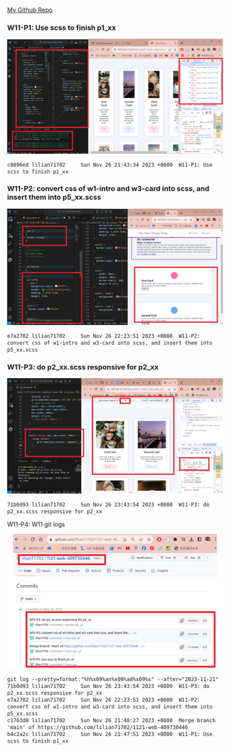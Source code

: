[My Github Repo](https://github.com/lilian71702/1121-web-409730446)

### W11-P1: Use scss to finish p1_xx
 
![](w11-p1.png)
 
```
c8096ed lilian71702     Sun Nov 26 21:43:34 2023 +0800  W11-P1: Use scss to finish p1_xx
```
### W11-P2: convert css of w1-intro and w3-card into scss, and insert them into p5_xx.scss
 
![](w11-p2.png)
 
```
e7a2702 lilian71702     Sun Nov 26 22:23:51 2023 +0800  W11-P2: convert css of w1-intro and w3-card into scss, and insert them into p5_xx.scss
```
### W11-P3: do p2_xx.scss responsive for p2_xx
 
![](w11-p3.png)
 
```
71b0d93 lilian71702     Sun Nov 26 23:43:54 2023 +0800  W11-P3: do p2_xx.scss responsive for p2_xx
```

W11-P4: W11 git logs
 
![](w11-p4.png)
 
```
git log --pretty=format:"%h%x09%an%x09%ad%x09%s" --after="2023-11-21"        
71b0d93 lilian71702     Sun Nov 26 23:43:54 2023 +0800  W11-P3: do p2_xx.scss responsive for p2_xx
e7a2702 lilian71702     Sun Nov 26 22:23:51 2023 +0800  W11-P2: convert css of w1-intro and w3-card into scss, and insert them into p5_xx.scss
c1763d8 lilian71702     Sun Nov 26 21:48:27 2023 +0800  Merge branch 'main' of https://github.com/lilian71702/1121-web-409730446
b4c2a2c lilian71702     Sun Nov 26 21:47:51 2023 +0800  W11-P1: Use scss to finish p1_xx
```